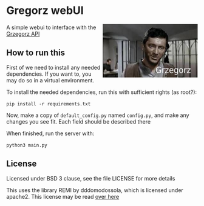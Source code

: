 # Gregorz webUI
<img align="right" width="250" src="grzegorz_clients/res/logo.png">

A simple webui to interface with the [Grzegorz API](https://github.com/Programvareverkstedet/grzegorz)


## How to run this

First of we need to install any needed dependencies. If you want to, you may do so in a virtual environment.

To install the needed dependencies, run this with sufficient rights (as root?):

```
pip install -r requirements.txt
```

Now, make a copy of `default_config.py` named `config.py`, and make any changes you see fit. Each field should be described there

When finished, run the server with:

```
python3 main.py
```

## License

Licensed under BSD 3 clause, see the file LICENSE for more details

This uses the library REMI by dddomodossola, which is licensed under apache2.
This license may be read [over here](https://choosealicense.com/licenses/apache-2.0/)
